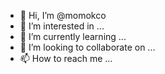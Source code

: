 - 👋 Hi, I’m @momokco
- 👀 I’m interested in ...
- 🌱 I’m currently learning ...
- 💞️ I’m looking to collaborate on ...
- 📫 How to reach me ...

<!---
momokco/momokco is a ✨ special ✨ repository because its `README.md` (this file) appears on your GitHub profile.
You can click the Preview link to take a look at your changes.
--->
